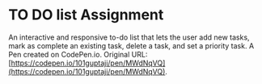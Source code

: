 # TO DO list Assignment
An interactive and responsive to-do list that lets the user add new tasks, mark as complete an existing task, delete a task, and set a priority task.
A Pen created on CodePen.io. Original URL: [https://codepen.io/101guptaji/pen/MWdNqVQ](https://codepen.io/101guptaji/pen/MWdNqVQ).

